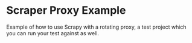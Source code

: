 # Scraper Proxy Example

Example of how to use Scrapy with a rotating proxy, a test project which you can run your test against as well.